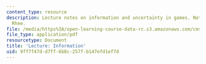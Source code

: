 ```yaml
---
content_type: resource
description: Lecture notes on information and uncertainty in games. Notes by Clara
  Rhee.
file: /media/https%3A/open-learning-course-data-rc.s3.amazonaws.com/cms-608-game-design-spring-2008/9ff7f47dd7ff6b8c257fb147efd1ef7d_MITCMS_608s08_lec_notes13.pdf
file_type: application/pdf
resourcetype: Document
title: 'Lecture: Information'
uid: 9ff7f47d-d7ff-6b8c-257f-b147efd1ef7d
---
```

